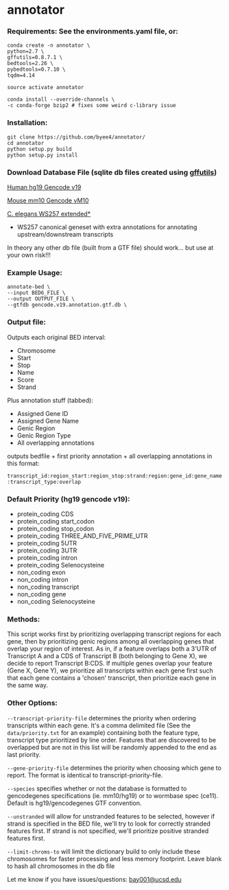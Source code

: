 # annotator

### Requirements: See the environments.yaml file, or:

```
conda create -n annotator \
python=2.7 \
gffutils=0.8.7.1 \
bedtools=2.26 \
pybedtools=0.7.10 \
tqdm=4.14

source activate annotator

conda install --override-channels \
-c conda-forge bzip2 # fixes some weird c-library issue
```

### Installation:
```
git clone https://github.com/byee4/annotator/
cd annotator
python setup.py build
python setup.py install
```

### Download Database File (sqlite db files created using [gffutils](https://pythonhosted.org/gffutils/))

[Human hg19 Gencode v19](https://s3-us-west-1.amazonaws.com/genome-references/gencode.v19.annotation.gtf.db)

[Mouse mm10 Gencode vM10](https://s3-us-west-1.amazonaws.com/genome-references/gencode.vM10.annotation.db)

[C. elegans WS257 extended*](https://s3-us-west-1.amazonaws.com/genome-references/c_elegans.PRJNA13758.WS257.canonical_geneset.extend_utr.gtf.db)

* WS257 canonical geneset with extra annotations for annotating upstream/downstream transcripts

In theory any other db file (built from a GTF file) should work... but use at your own risk!!!

### Example Usage:

```
annotate-bed \
--input BED6_FILE \
--output OUTPUT_FILE \
--gtfdb gencode.v19.annotation.gtf.db \
```

### Output file:

Outputs each original BED interval:

- Chromosome
- Start
- Stop
- Name
- Score
- Strand

Plus annotation stuff (tabbed):

- Assigned Gene ID
- Assigned Gene Name
- Genic Region
- Genic Region Type
- All overlapping annotations

outputs bedfile + first priority annotation + all overlapping annotations
in this format:

```transcript_id:region_start:region_stop:strand:region:gene_id:gene_name:transcript_type:overlap```


### Default Priority (hg19 gencode v19):

- protein_coding CDS
- protein_coding start_codon
- protein_coding stop_codon
- protein_coding THREE_AND_FIVE_PRIME_UTR
- protein_coding 5UTR
- protein_coding 3UTR
- protein_coding intron
- protein_coding Selenocysteine
- non_coding exon
- non_coding intron
- non_coding transcript
- non_coding gene
- non_coding Selenocysteine

### Methods:

This script works first by prioritizing overlapping transcript regions
for each gene, then by prioritizing genic regions among all overlapping
genes that overlap your region of interest. As in, if a feature overlaps
both a 3'UTR of Transcript A and a CDS of Transcript B
(both belonging to Gene X), we decide to report Transcript B:CDS.
If multiple genes overlap your feature (Gene X, Gene Y), we prioritize all
transcripts within each gene first such that each gene contains a 'chosen'
transcript, then prioritize each gene in the same way.

### Other Options:

```--transcript-priority-file``` determines the priority when ordering
transcripts within each gene. It's a comma delimited file
(See the ```data/priority.txt``` for an example) containing both
the feature type, transcript type prioritized by line order. Features
that are discovered to be overlapped but are not in this list will be
randomly appended to the end as last priority.

```--gene-priority-file``` determines the priority when choosing which gene
to report. The format is identical to transcript-priority-file.

```--species``` specifies whether or not the database is formatted
to gencodegenes specifications (ie. mm10/hg19) or to wormbase
spec (ce11). Default is hg19/gencodegenes GTF convention.

```--unstranded``` will allow for unstranded features to be selected,
however if strand is specified in the BED file, we'll try to look for
correctly stranded features first. If strand is not specified, we'll
prioritize positive stranded features first.

```--limit-chroms-to``` will limit the dictionary build to only
include these chromosomes for faster processing and less memory
footprint. Leave blank to hash all chromosomes in the db file

Let me know if you have issues/questions: bay001@ucsd.edu
